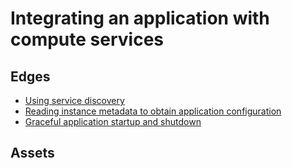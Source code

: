 # Integrating an application with compute services

## Edges
- [Using service discovery](4.2.1_using_service_discovery)
- [Reading instance metadata to obtain application configuration](4.2.2_reading_instance_metadata_to_obtain_application_configuration)
- [Graceful application startup and shutdown](4.2.3_graceful_application_startup_and_shutdown)

## Assets
